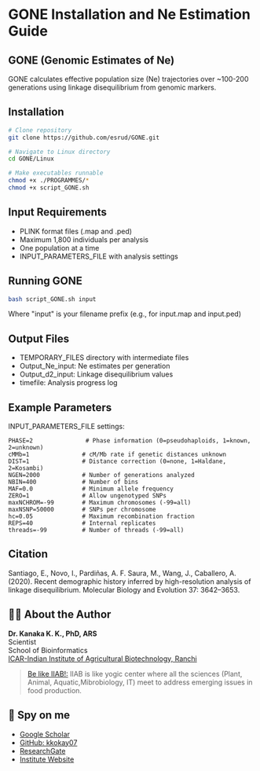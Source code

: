 # GONE Installation and Ne Estimation Guide

## GONE (Genomic Estimates of Ne)

GONE calculates effective population size (Ne) trajectories over ~100-200 generations using linkage disequilibrium from genomic markers.

## Installation

```bash
# Clone repository
git clone https://github.com/esrud/GONE.git

# Navigate to Linux directory
cd GONE/Linux

# Make executables runnable 
chmod +x ./PROGRAMMES/*
chmod +x script_GONE.sh
```

## Input Requirements

- PLINK format files (.map and .ped)
- Maximum 1,800 individuals per analysis
- One population at a time
- INPUT_PARAMETERS_FILE with analysis settings

## Running GONE

```bash
bash script_GONE.sh input
```
Where "input" is your filename prefix (e.g., for input.map and input.ped)

## Output Files

- TEMPORARY_FILES directory with intermediate files
- Output_Ne_input: Ne estimates per generation
- Output_d2_input: Linkage disequilibrium values
- timefile: Analysis progress log

## Example Parameters

INPUT_PARAMETERS_FILE settings:
```
PHASE=2               # Phase information (0=pseudohaploids, 1=known, 2=unknown)
cMMb=1               # cM/Mb rate if genetic distances unknown
DIST=1               # Distance correction (0=none, 1=Haldane, 2=Kosambi)  
NGEN=2000            # Number of generations analyzed
NBIN=400             # Number of bins
MAF=0.0              # Minimum allele frequency
ZERO=1               # Allow ungenotyped SNPs
maxNCHROM=-99        # Maximum chromosomes (-99=all)
maxNSNP=50000        # SNPs per chromosome
hc=0.05              # Maximum recombination fraction
REPS=40              # Internal replicates
threads=-99          # Number of threads (-99=all)
```

## Citation

Santiago, E., Novo, I., Pardiñas, A. F. Saura, M., Wang, J., Caballero, A. (2020). Recent demographic history inferred by high-resolution analysis of linkage disequilibrium. Molecular Biology and Evolution 37: 3642–3653.

## 👨‍🔬 About the Author

**Dr. Kanaka K. K., PhD, ARS**  
Scientist  
School of Bioinformatics  
[ICAR-Indian Institute of Agricultural Biotechnology, Ranchi](https://iiab.icar.gov.in/)
> [Be like IIAB!:](https://www.researchgate.net/publication/379512649_ICAR-IIAB_Annual_Report-_2023) IIAB is like yogic center where all the sciences (Plant, Animal, Aquatic,Mibrobiology, IT) meet to address emerging issues in food production.

## 🔎 Spy on me
- [Google Scholar](https://scholar.google.com/citations?hl=en&user=0dQ7Sf8AAAAJ&view_op=list_works&sortby=pubdate)
- [GitHub: kkokay07](https://github.com/kkokay07)
- [ResearchGate](https://www.researchgate.net/profile/Kanaka-K-K/research)
- [Institute Website](https://iiab.icar.gov.in/staff/dr-kanaka-k-k/)
